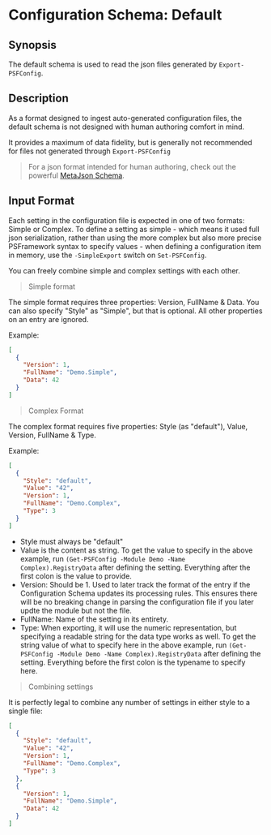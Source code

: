 ﻿---
sidebar_position: 2
---

# Configuration Schema: Default

## Synopsis

The default schema is used to read the json files generated by `Export-PSFConfig`.

## Description

As a format designed to ingest auto-generated configuration files, the default schema is not designed with human authoring comfort in mind.

It provides a maximum of data fidelity, but is generally not recommended for files not generated through `Export-PSFConfig`

> For a json format intended for human authoring, check out the powerful [MetaJson Schema](schema-metajson.md).

## Input Format

Each setting in the configuration file is expected in one of two formats: Simple or Complex.
To define a setting as simple - which means it used full json serialization, rather than using the more complex but also more precise PSFramework syntax to specify values - when defining a configuration item in memory, use the `-SimpleExport` switch on `Set-PSFConfig`.

You can freely combine simple and complex settings with each other.

> Simple format

The simple format requires three properties: Version, FullName & Data.
You can also specify "Style" as "Simple", but that is optional.
All other properties on an entry are ignored.

Example:

```json
[
  {
    "Version": 1,
    "FullName": "Demo.Simple",
    "Data": 42
  }
]
```

> Complex Format

The complex format requires five properties: Style (as "default"), Value, Version, FullName & Type.

Example:

```json
[
  {
    "Style": "default",
    "Value": "42",
    "Version": 1,
    "FullName": "Demo.Complex",
    "Type": 3
  }
]
```

+ Style must always be "default"
+ Value is the content as string. To get the value to specify in the above example, run `(Get-PSFConfig -Module Demo -Name Complex).RegistryData` after defining the setting. Everything after the first colon is the value to provide.
+ Version: Should be 1. Used to later track the format of the entry if the Configuration Schema updates its processing rules. This ensures there will be no breaking change in parsing the configuration file if you later updte the module but not the file.
+ FullName: Name of the setting in its entirety.
+ Type: When exporting, it will use the numeric representation, but specifying a readable string for the data type works as well. To get the string value of what to specify here in the above example, run `(Get-PSFConfig -Module Demo -Name Complex).RegistryData` after defining the setting. Everything before the first colon is the typename to specify here.

> Combining settings

It is perfectly legal to combine any number of settings in either style to a single file:

```json
[
  {
    "Style": "default",
    "Value": "42",
    "Version": 1,
    "FullName": "Demo.Complex",
    "Type": 3
  },
  {
    "Version": 1,
    "FullName": "Demo.Simple",
    "Data": 42
  }
]
```
